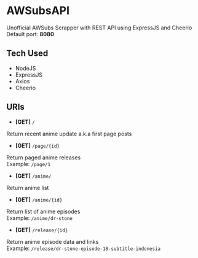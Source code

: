 # AWSubsAPI

Unofficial AWSubs Scrapper with REST API using ExpressJS and Cheerio  
Default port: **8080**

## Tech Used

- NodeJS
- ExpressJS
- Axios
- Cheerio

## URIs

- **[GET]** `/`

Return recent anime update a.k.a first page posts

- **[GET]** `/page/{id}`

Return paged anime releases  
Example: `/page/1`

- **[GET]** `/anime/`

Return anime list

- **[GET]** `/anime/{id}`

Return list of anime episodes  
Example: `/anime/dr-stone`

- **[GET]** `/release/{id}`

Return anime episode data and links  
Example: `/release/dr-stone-episode-18-subtitle-indonesia`

